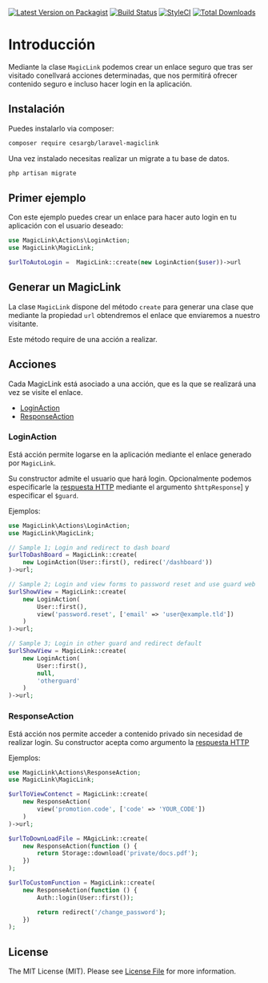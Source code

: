 [![Latest Version on Packagist](https://img.shields.io/packagist/v/cesargb/laravel-magiclink.svg?style=flat-square)](https://packagist.org/packages/cesargb/laravel-magiclink)
[![Build Status](https://travis-ci.org/cesargb/laravel-magiclink.svg?branch=2.x)](https://travis-ci.org/cesargb/laravel-magiclink)
[![StyleCI](https://github.styleci.io/repos/98337902/shield?branch=2.x)](https://github.styleci.io/repos/98337902)
[![Total Downloads](https://img.shields.io/packagist/dt/cesargb/laravel-magiclink.svg?style=flat-square)](https://packagist.org/packages/cesargb/laravel-magiclink)


# Introducción

Mediante la clase `MagicLink` podemos crear un enlace seguro que tras
ser visitado conellvará acciones determinadas, que nos permitirá
ofrecer contenido seguro e incluso hacer login en la aplicación.

## Instalación

Puedes instalarlo via composer:

```bash
composer require cesargb/laravel-magiclink
```
Una vez instalado necesitas realizar un migrate a tu base de datos.

```bash
php artisan migrate
```

## Primer ejemplo

Con este ejemplo puedes crear un enlace para hacer auto login en tu
aplicación con el usuario deseado:

```php
use MagicLink\Actions\LoginAction;
use MagicLink\MagicLink;

$urlToAutoLogin =  MagicLink::create(new LoginAction($user))->url
```

## Generar un MagicLink

La clase `MagicLink` dispone del método `create` para generar una clase
que mediante la propiedad `url` obtendremos el enlace que enviaremos a
nuestro visitante.

Este método require de una acción a realizar.

## Acciones

Cada MagicLink está asociado a una acción, que es la que se realizará
una vez se visite el enlace.

* [LoginAction](#login-action)
* [ResponseAction](#response-action)

### LoginAction

Está acción permite logarse en la aplicación mediante el enlace generado
por `MagicLink`.

Su constructor admite el usuario que hará login. Opcionalmente podemos
especificarle la [respuesta HTTP](https://laravel.com/docs/master/responses)
mediante el argumento `$httpResponse`] y especificar el `$guard`.

Ejemplos:

```php
use MagicLink\Actions\LoginAction;
use MagicLink\MagicLink;

// Sample 1; Login and redirect to dash board
$urlToDashBoard = MagicLink::create(
    new LoginAction(User::first(), redirec('/dashboard'))
)->url;

// Sample 2; Login and view forms to password reset and use guard web
$urlShowView = MagicLink::create(
    new LoginAction(
        User::first(),
        view('password.reset', ['email' => 'user@example.tld'])
    )
)->url;

// Sample 3; Login in other guard and redirect default
$urlShowView = MagicLink::create(
    new LoginAction(
        User::first(),
        null,
        'otherguard'
    )
)->url;
```

### ResponseAction

Está acción nos permite acceder a contenido privado sin necesidad
de realizar login. Su constructor acepta como argumento la
[respuesta HTTP](https://laravel.com/docs/master/responses)

Ejemplos:

```php
use MagicLink\Actions\ResponseAction;
use MagicLink\MagicLink;

$urlToViewContenct = MagicLink::create(
    new ResponseAction(
        view('promotion.code', ['code' => 'YOUR_CODE'])
    )
)->url;

$urlToDownLoadFile = MAgicLink::create(
    new ResponseAction(function () {
        return Storage::download('private/docs.pdf');
    })
);

$urlToCustomFunction = MagicLink::create(
    new ResponseAction(function () {
        Auth::login(User::first());

        return redirect('/change_password');
    })
);
```

## License

The MIT License (MIT). Please see [License File](LICENSE.md) for more information.
